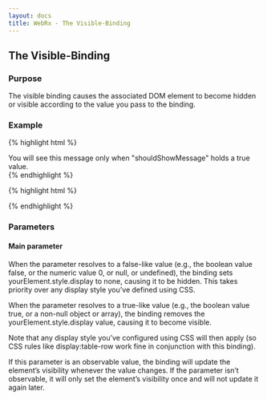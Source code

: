 ```yaml
---
layout: docs
title: WebRx - The Visible-Binding
---
```

## The Visible-Binding

### Purpose

The visible binding causes the associated DOM element to become hidden or visible according to the value you pass to the binding.

### Example

{% highlight html %}
<div data-bind="visible: shouldShowMessage">
    You will see this message only when "shouldShowMessage" holds a true value.
</div>
{% endhighlight %} 
 
{% highlight html %}
<script type="text/javascript">
    var viewModel = {
        shouldShowMessage: wx.property(true) // Message initially visible
    };
    viewModel.shouldShowMessage(false); // ... now it's hidden
    viewModel.shouldShowMessage(true); // ... now it's visible again
</script>
{% endhighlight %} 

### Parameters

#### Main parameter

When the parameter resolves to a false-like value (e.g., the boolean value false, or the numeric value 0, or null, or undefined), the binding sets yourElement.style.display to none, causing it to be hidden. This takes priority over any display style you’ve defined using CSS.

When the parameter resolves to a true-like value (e.g., the boolean value true, or a non-null object or array), the binding removes the yourElement.style.display value, causing it to become visible.

Note that any display style you’ve configured using CSS will then apply (so CSS rules like display:table-row work fine in conjunction with this binding).

If this parameter is an observable value, the binding will update the element’s visibility whenever the value changes. If the parameter isn’t observable, it will only set the element’s visibility once and will not update it again later.

